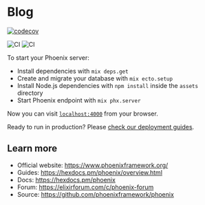 # Blog

[![codecov](https://codecov.io/gh/gissandrogama/blog/branch/main/graph/badge.svg?token=k3AdkTh86w)](https://codecov.io/gh/gissandrogama/blog)

![CI](https://github.com/gissandrogama/blog/actions/workflows/ci.yml/badge.svg)
![CI](https://github.com/gissandrogama/blog/actions/workflows/cd.yml/badge.svg)

To start your Phoenix server:

  * Install dependencies with `mix deps.get`
  * Create and migrate your database with `mix ecto.setup`
  * Install Node.js dependencies with `npm install` inside the `assets` directory
  * Start Phoenix endpoint with `mix phx.server`

Now you can visit [`localhost:4000`](http://localhost:4000) from your browser.

Ready to run in production? Please [check our deployment guides](https://hexdocs.pm/phoenix/deployment.html).

## Learn more

  * Official website: https://www.phoenixframework.org/
  * Guides: https://hexdocs.pm/phoenix/overview.html
  * Docs: https://hexdocs.pm/phoenix
  * Forum: https://elixirforum.com/c/phoenix-forum
  * Source: https://github.com/phoenixframework/phoenix
